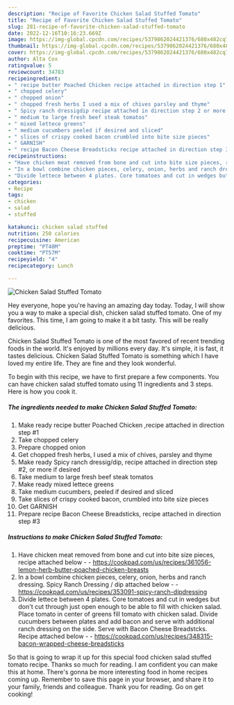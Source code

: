 ```yaml
---
description: "Recipe of Favorite Chicken Salad Stuffed Tomato"
title: "Recipe of Favorite Chicken Salad Stuffed Tomato"
slug: 281-recipe-of-favorite-chicken-salad-stuffed-tomato
date: 2022-12-16T10:16:23.669Z
image: https://img-global.cpcdn.com/recipes/5379862024421376/680x482cq70/chicken-salad-stuffed-tomato-recipe-main-photo.jpg
thumbnail: https://img-global.cpcdn.com/recipes/5379862024421376/680x482cq70/chicken-salad-stuffed-tomato-recipe-main-photo.jpg
cover: https://img-global.cpcdn.com/recipes/5379862024421376/680x482cq70/chicken-salad-stuffed-tomato-recipe-main-photo.jpg
author: Alta Cox
ratingvalue: 5
reviewcount: 34783
recipeingredient:
- " recipe butter Poached Chicken recipe attached in direction step 1"
- " chopped celery"
- " chopped onion"
- " chopped fresh herbs I used a mix of chives parsley and thyme"
- " Spicy ranch dressigdip recipe attached in direction step 2 or more if desired"
- " medium to large fresh beef steak tomatos"
- " mixed lettece greens"
- " medium cucumbers peeled if desired and sliced"
- " slices of crispy cooked bacon crumbled into bite size pieces"
- " GARNISH"
- " recipe Bacon Cheese Breadsticks recipe attached in direction step 3"
recipeinstructions:
- "Have chicken meat removed from bone and cut into bite size pieces, recipe attached below  https://cookpad.com/us/recipes/361056-lemon-herb-butter-poached-chicken-breasts"
- "In a bowl combine chicken pieces, celery, onion, herbs and ranch dressing. Spicy Ranch Dressing / dip attached below  https://cookpad.com/us/recipes/353091-spicy-ranch-dipdressing"
- "Divide lettece between 4 plates. Core tomatoes and cut in wedges but don&#39;t cut through just open enough to be able to fill with chicken salad. Place tomato in center of greens fill tomato with chicken salad. Divide cucumbers between plates and add bacon and serve with additional ranch dressing on the side. Serve with Bacon Cheese Breadstcks. Recipe attached below  https://cookpad.com/us/recipes/348315-bacon-wrapped-cheese-breadsticks"
categories:
- Recipe
tags:
- chicken
- salad
- stuffed

katakunci: chicken salad stuffed 
nutrition: 250 calories
recipecuisine: American
preptime: "PT40M"
cooktime: "PT57M"
recipeyield: "4"
recipecategory: Lunch

---
```



![Chicken Salad Stuffed Tomato](https://img-global.cpcdn.com/recipes/5379862024421376/680x482cq70/chicken-salad-stuffed-tomato-recipe-main-photo.jpg)

Hey everyone, hope you're having an amazing day today. Today, I will show you a way to make a special dish, chicken salad stuffed tomato. One of my favorites. This time, I am going to make it a bit tasty. This will be really delicious.

Chicken Salad Stuffed Tomato is one of the most favored of recent trending foods in the world. It's enjoyed by millions every day. It's simple, it is fast, it tastes delicious. Chicken Salad Stuffed Tomato is something which I have loved my entire life. They are fine and they look wonderful.




To begin with this recipe, we have to first prepare a few components. You can have chicken salad stuffed tomato using 11 ingredients and 3 steps. Here is how you cook it.

<!--inarticleads1-->

##### The ingredients needed to make Chicken Salad Stuffed Tomato:

1. Make ready  recipe butter Poached Chicken ,recipe attached in direction step #1
1. Take  chopped celery
1. Prepare  chopped onion
1. Get  chopped fresh herbs, I used a mix of chives, parsley and thyme
1. Make ready  Spicy ranch dressig/dip, recipe attached in direction step #2, or more if desired
1. Take  medium to large fresh beef steak tomatos
1. Make ready  mixed lettece greens
1. Take  medium cucumbers, peeled if desired and sliced
1. Take  slices of crispy cooked bacon, crumbled into bite size pieces
1. Get  GARNISH
1. Prepare  recipe Bacon Cheese Breadsticks, recipe attached in direction step #3




<!--inarticleads2-->

##### Instructions to make Chicken Salad Stuffed Tomato:

1. Have chicken meat removed from bone and cut into bite size pieces, recipe attached below -  - https://cookpad.com/us/recipes/361056-lemon-herb-butter-poached-chicken-breasts
1. In a bowl combine chicken pieces, celery, onion, herbs and ranch dressing. Spicy Ranch Dressing / dip attached below -  - https://cookpad.com/us/recipes/353091-spicy-ranch-dipdressing
1. Divide lettece between 4 plates. Core tomatoes and cut in wedges but don&#39;t cut through just open enough to be able to fill with chicken salad. Place tomato in center of greens fill tomato with chicken salad. Divide cucumbers between plates and add bacon and serve with additional ranch dressing on the side. Serve with Bacon Cheese Breadstcks. Recipe attached below -  - https://cookpad.com/us/recipes/348315-bacon-wrapped-cheese-breadsticks




So that is going to wrap it up for this special food chicken salad stuffed tomato recipe. Thanks so much for reading. I am confident you can make this at home. There's gonna be more interesting food in home recipes coming up. Remember to save this page in your browser, and share it to your family, friends and colleague. Thank you for reading. Go on get cooking!

